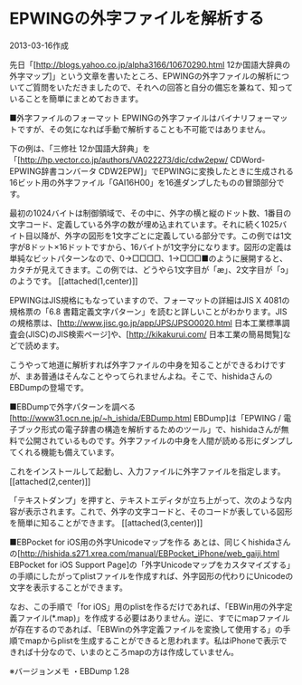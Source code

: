 # EPWINGの外字ファイルを解析する

2013-03-16作成

先日「[http://blogs.yahoo.co.jp/alpha3166/10670290.html 12か国語大辞典の外字マップ]」という文章を書いたところ、EPWINGの外字ファイルの解析についてご質問をいただきましたので、それへの回答と自分の備忘を兼ねて、知っていることを簡単にまとめておきます。

■外字ファイルのフォーマット
EPWINGの外字ファイルはバイナリフォーマットですが、その気になれば手動で解析することも不可能ではありません。

下の例は、「三修社 12か国語大辞典」を「[http://hp.vector.co.jp/authors/VA022273/dic/cdw2epw/ CDWord-EPWING辞書コンバータ CDW2EPW]」でEPWINGに変換したときに生成される16ビット用の外字ファイル「GAI16H00」を16進ダンプしたものの冒頭部分です。

最初の1024バイトは制御領域で、その中に、外字の横と縦のドット数、1番目の文字コード、定義している外字の数が埋め込まれています。それに続く1025バイト目以降が、外字の図形を1文字ごとに定義している部分です。この例では1文字が8ドット×16ドットですから、16バイトが1文字分になります。図形の定義は単純なビットパターンなので、0→□□□□、1→□□□■のように展開すると、カタチが見えてきます。この例では、どうやら1文字目が「æ」、2文字目が「ɔ」のようです。
[[attached(1,center)]]

EPWINGはJIS規格にもなっていますので、フォーマットの詳細はJIS X 4081の規格票の「6.8 書籍定義文字パターン」を読むと詳しいことがわかります。JISの規格票は、[http://www.jisc.go.jp/app/JPS/JPSO0020.html 日本工業標準調査会(JISC)のJIS検索ページ]や、[http://kikakurui.com/ 日本工業の簡易閲覧]などで読めます。

こうやって地道に解析すれば外字ファイルの中身を知ることができるわけですが、まあ普通はそんなことやってられませんよね。そこで、hishidaさんのEBDumpの登場です。

■EBDumpで外字パターンを調べる
[http://www31.ocn.ne.jp/~h_ishida/EBDump.html EBDump]は「EPWING / 電子ブック形式の電子辞書の構造を解析するためのツール」で、hishidaさんが無料で公開されているものです。外字ファイルの中身を人間が読める形にダンプしてくれる機能も備えています。

これをインストールして起動し、入力ファイルに外字ファイルを指定します。
[[attached(2,center)]]

「テキストダンプ」を押すと、テキストエディタが立ち上がって、次のような内容が表示されます。これで、外字の文字コードと、そのコードが表している図形を簡単に知ることができます。
[[attached(3,center)]]

■EBPocket for iOS用の外字Unicodeマップを作る
あとは、同じくhishidaさんの[http://hishida.s271.xrea.com/manual/EBPocket_iPhone/web_gaiji.html EBPocket for iOS Support Page]の「外字Unicodeマップをカスタマイズする」の手順にしたがってplistファイルを作成すれば、外字図形の代わりにUnicodeの文字を表示することができます。

なお、この手順で「for iOS」用のplistを作るだけであれば、「EBWin用の外字定義ファイル(*.map)」を作成する必要はありません。逆に、すでにmapファイルが存在するのであれば、「EBWinの外字定義ファイルを変換して使用する」の手順でmapからplistを生成することができると思われます。私はiPhoneで表示できれば十分なので、いまのところmapの方は作成していません。

※バージョンメモ
・EBDump 1.28
